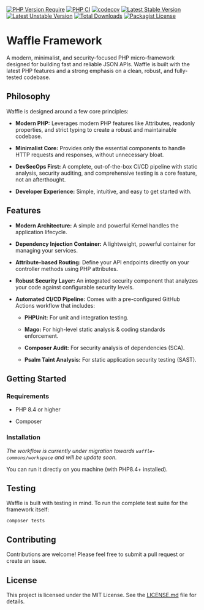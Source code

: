 [![PHP Version Require](http://poser.pugx.org/waffle-commons/waffle/require/php)](https://packagist.org/packages/waffle-commons/waffle)
[![PHP CI](https://github.com/waffle-commons/waffle/actions/workflows/main.yml/badge.svg)](https://github.com/waffle-commons/waffle/actions/workflows/main.yml)
[![codecov](https://codecov.io/gh/waffle-commons/waffle/graph/badge.svg?token=d74ac62a-7872-4035-8b8b-bcc3af1991e0)](https://codecov.io/gh/waffle-commons/waffle)
[![Latest Stable Version](http://poser.pugx.org/waffle-commons/waffle/v)](https://packagist.org/packages/waffle-commons/waffle)
[![Latest Unstable Version](http://poser.pugx.org/waffle-commons/waffle/v/unstable)](https://packagist.org/packages/waffle-commons/waffle)
[![Total Downloads](https://img.shields.io/packagist/dt/waffle-commons/waffle.svg)](https://packagist.org/packages/waffle-commons/waffle)
[![Packagist License](https://img.shields.io/packagist/l/waffle-commons/waffle)](https://github.com/waffle-commons/waffle/blob/main/LICENSE.md)

# Waffle Framework

A modern, minimalist, and security-focused PHP micro-framework designed for building fast and reliable JSON APIs. Waffle is built with the latest PHP features and a strong emphasis on a clean, robust, and fully-tested codebase.

## Philosophy

Waffle is designed around a few core principles:

 - **Modern PHP:** Leverages modern PHP features like Attributes, readonly properties, and strict typing to create a robust and maintainable codebase.

- **Minimalist Core:** Provides only the essential components to handle HTTP requests and responses, without unnecessary bloat.

- **DevSecOps First:** A complete, out-of-the-box CI/CD pipeline with static analysis, security auditing, and comprehensive testing is a core feature, not an afterthought.

- **Developer Experience:** Simple, intuitive, and easy to get started with.

## Features

 - **Modern Architecture:** A simple and powerful Kernel handles the application lifecycle.

 - **Dependency Injection Container:** A lightweight, powerful container for managing your services.

 - **Attribute-based Routing:** Define your API endpoints directly on your controller methods using PHP attributes.

 - **Robust Security Layer:** An integrated security component that analyzes your code against configurable security levels.

 - **Automated CI/CD Pipeline:** Comes with a pre-configured GitHub Actions workflow that includes:

   - **PHPUnit:** For unit and integration testing.

   - **Mago:** For high-level static analysis & coding standards enforcement.

   - **Composer Audit:** For security analysis of dependencies (SCA).

   - **Psalm Taint Analysis:** For static application security testing (SAST).

## Getting Started

### Requirements

 - PHP 8.4 or higher

 - Composer

### Installation

_The workflow is currently under migration towards `waffle-commons/workspace` and will be update soon._

You can run it directly on you machine (with PHP8.4+ installed).

## Testing

Waffle is built with testing in mind. To run the complete test suite for the framework itself:

```shell
composer tests
```

## Contributing

Contributions are welcome! Please feel free to submit a pull request or create an issue.

## License

This project is licensed under the MIT License. See the [LICENSE.md](./LICENSE.md) file for details.